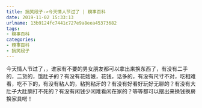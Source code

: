 ```yaml
---
title: 搞笑段子->今天情人节过了 | 糗事百科
date: 2019-11-02 15:33:13
urlname: 13b9124fc7441c727e9a8eea45373682
tags: 
- 糗事百科
categories:
- 糗事百科
- 搞笑段子
---
```

今天情人节过了，，谁家有不要的男女朋友都可以拿出来换东西了，有没有二手的，二货的，饿肚子的？有没有花姑娘，花钱，话多的，有没有尺寸不对，吃相难看，吃不下的，有没有粘人的，粘狗粘牙的？有没有好看好玩好无聊的？有没有大肚子大肚腩打不死的？有没有闲钱少闲难看闲在家的？等等都可以摆出来换钱换房换家具喏！


